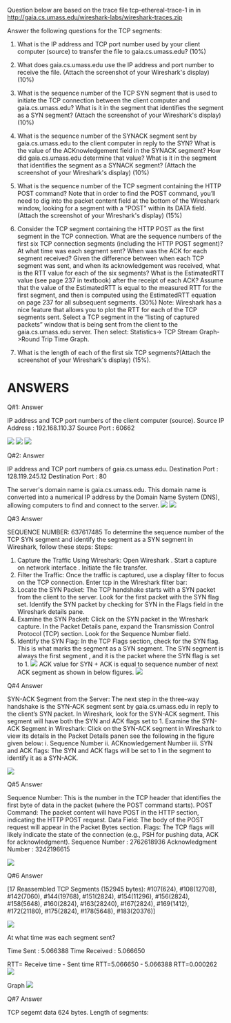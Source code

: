 Question below are based on the trace file tcp-ethereal-trace-1 in in http://gaia.cs.umass.edu/wireshark-labs/wireshark-traces.zip

Answer the following questions for the TCP segments:

1. What is the IP address and TCP port number used by your client computer (source) to transfer the file to gaia.cs.umass.edu? (10%)

2. What does gaia.cs.umass.edu use the IP address and port number to receive the file. (Attach the screenshot of your Wireshark's display) (10%)

3. What is the sequence number of the TCP SYN segment that is used to initiate the TCP connection between the client computer and gaia.cs.umass.edu?
   What is it in the segment that identifies the segment as a SYN segment? (Attach the screenshot of your Wireshark's display) (10%)

4. What is the sequence number of the SYNACK segment sent by gaia.cs.umass.edu to the client computer in reply to the SYN?
   What is the value of the ACKnowledgement field in the SYNACK segment? How did gaia.cs.umass.edu determine that value? 
   What is it in the segment that identifies the segment as a SYNACK segment? (Attach the screenshot of your Wireshark's display) (10%)

5. What is the sequence number of the TCP segment containing the HTTP POST command? Note that in order to find the POST command,
   you’ll need to dig into the packet content field at the bottom of the Wireshark window, looking for a segment with a “POST” 
   within its DATA field.(Attach the screenshot of your Wireshark's display) (15%)

6. Consider the TCP segment containing the HTTP POST as the first segment in the TCP connection.
   What are the sequence numbers of the first six TCP connection segments (including the HTTP POST segment)? 
   At what time was each segment sent? When was the ACK for each segment received? Given the difference between when each TCP segment was sent, 
   and when its acknowledgement was received, what is the RTT value for each of the six segments? What is the EstimatedRTT value 
   (see page 237 in textbook) after the receipt of each ACK? Assume that the value of the EstimatedRTT is equal to the measured RTT 
   for the first segment, and then is computed using the EstimatedRTT equation on page 237 for all subsequent segments. (30%) 
   Note: Wireshark has a nice feature that allows you to plot the RTT for each of the TCP segments sent. Select a TCP segment in the
   “listing of captured packets” window that is being sent from the client to the gaia.cs.umass.edu server. Then select: Statistics->
   TCP Stream Graph->Round Trip Time Graph.

7. What is the length of each of the first six TCP segments?(Attach the screenshot of your Wireshark's display) (15%).

# ANSWERS
Q#1: Answer

IP address and TCP port numbers of the client computer (source).
Source IP Address          : 192.168.110.37
Source Port                     : 60662

![](https://github.com/bilal0198/UAS/blob/290215439d31277060adc1130dae820ac64721f9/README/Picture1.png)
![](https://github.com/bilal0198/UAS/blob/64fd6ad1a598a173a5439cf53ad977bdeaa6a603/README/Picture2.png)
![](https://github.com/bilal0198/UAS/blob/d08cb4c6034cb3a7c65c6b6368e2abfc554b5c0a/README/Picture3.png)

Q#2: Answer

IP address and TCP port numbers of  gaia.cs.umass.edu.
Destination Port         : 128.119.245.12
Destination Port         : 80

The server's domain name is gaia.cs.umass.edu. This domain name is converted into a numerical IP address by the Domain Name System (DNS), allowing computers to find and connect to the server.
![](https://github.com/bilal0198/UAS/blob/520259bad89a328d2836e06d6ad6ac104176f302/README/Picture4.png)
![](https://github.com/bilal0198/UAS/blob/6f4011c447824e004c62de7f3e811a400ad4068e/README/Picture5.png)

Q#3 Answer

SEQUENCE NUMBER: 637617485
      To determine the sequence number of the TCP SYN segment and identify the segment as a SYN segment in Wireshark, follow these steps:
      Steps:
1.	Capture the Traffic Using Wireshark:
Open Wireshark .
Start a capture on network interface .
Initiate the file transfer.
2.	Filter the Traffic:
Once the traffic is captured, use a display filter to focus on the TCP connection. Enter tcp in the Wireshark filter bar:
3.	Locate the SYN Packet:
The TCP handshake starts with a SYN packet from the client to the   server. Look for the first packet with the SYN flag set.
Identify the SYN packet by checking for SYN in the Flags field in the Wireshark details pane.
4.	Examine the SYN Packet:
			Click on the SYN packet in the Wireshark capture.
In the Packet Details pane, expand the Transmission Control Protocol   (TCP) section.
			Look for the Sequence Number field. 
5.	Identify the SYN Flag:
In the TCP Flags section, check for the SYN flag. This is what marks the segment as a SYN segment.
The SYN segment is always the first segment , and it is the packet where the SYN flag is set to 1.
![](https://github.com/bilal0198/UAS/blob/49e6eba0819c20524fa08240a8e20497bd67aa7c/README/Picture6.png)
ACK value for SYN + ACK is equal to sequence number of next ACK segment as shown in below figures.
![](https://github.com/bilal0198/UAS/blob/d68b1c400ed5978c66945c49d66d433872ad0daf/README/Picture7.png)

Q#4 Answer

SYN-ACK Segment from the Server:
The next step in the three-way handshake is the SYN-ACK segment sent by gaia.cs.umass.edu in reply to the client’s SYN packet.
In Wireshark, look for the SYN-ACK segment. This segment will have both the SYN and ACK flags set to 1.
	Examine the SYN-ACK Segment in Wireshark:
Click on the SYN-ACK segment in Wireshark to view its details in the Packet   Details panen see the following in the figure given below:
i.	Sequence Number
ii.	ACKnowledgement Number
iii.	SYN and ACK flags: The SYN and ACK flags will be set to 1 in the segment to identify it as a SYN-ACK.

![](https://github.com/bilal0198/UAS/blob/e5e1ca07daa3d5cddf060de7c2b75b83a6db250c/README/Picture8.png)

Q#5 Answer

Sequence Number: This is the number in the TCP header that identifies the first byte of data in the packet (where the POST command starts).
POST Command: The packet content will have POST in the HTTP section, indicating the HTTP POST request.
Data Field: The body of the POST request will appear in the Packet Bytes section.
Flags: The TCP flags will likely indicate the state of the connection (e.g., PSH for pushing data, ACK for acknowledgment).
Sequence Number              :  2762618936 
Acknowledgment Number :  3242196615

![](README/Picture9.png)




Q#6 Answer

[17 Reassembled TCP Segments (152945 bytes): #107(624), #108(12708), #142(7060), #144(19768), #151(2824), 
#154(11296), #156(2824), #158(5648), #160(2824), #163(28240), #167(2824), #169(1412), #172(21180), #175(2824), #178(5648), #183(20376)]


![](https://github.com/bilal0198/UAS/blob/87918b989206fb86856fa4803d1562e3799babf6/README/Picture10.png)

At what time was each segment sent?

Time Sent         : 5.066388
Time Received : 5.066650

RTT= Receive time  -    Sent time
RTT=5.066650         -   5.066388
RTT=0.000262
![](https://github.com/bilal0198/UAS/blob/95f79c1eafe9f0e98f9bb51a3a79ba33c6fde886/README/Picture11.png)

Graph
![](https://github.com/bilal0198/UAS/blob/bfa8173a611178213dc222d58cde728007cfc19f/README/Picture13.png)

Q#7 Answer

TCP segemt data 624 bytes.
Length of segments:



